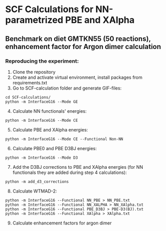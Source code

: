 # SCF Calculations for NN-parametrized PBE and XAlpha

## Benchmark on diet GMTKN55 (50 reactions), enhancement factor for Argon dimer calculation


### Reproducing the experiment:

1) Clone the repository
2) Create and activate virtual environment, install packages from requirements.txt
3) Go to SCF-calculation folder and generate GIF-files:
```
cd SCF-calculations/
python -m InterfaceG16 --Mode GE
```
4) Calculate NN functionals' energies:
```
python -m InterfaceG16 --Mode CE
```

5) Calculate PBE and XAlpha energies:

```
python -m InterfaceG16 --Mode CE --Functional Non-NN
```
6) Calculate PBE0 and PBE D3BJ energies:
```
python -m InterfaceG16 --Mode D3
```

7) Add the D3BJ corrections to PBE and XAlpha energies (for NN functionals they are added during step 4 calculations):

```
python -m add_d3_corrections
```

8) Calculate WTMAD-2:
```
python -m InterfaceG16 --Functional NN_PBE > NN_PBE.txt
python -m InterfaceG16 --Functional NN_XALPHA > NN_XAlpha.txt
python -m InterfaceG16 --Functional PBE_D3BJ > PBE-D3(BJ).txt
python -m InterfaceG16 --Functional XAlpha > XAlpha.txt
```
9) Calculate enhancement factors for argon dimer
